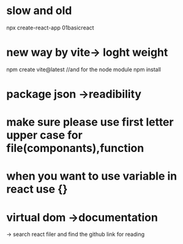 # slow and old
npx create-react-app 01basicreact

# new way by vite-> loght weight
npm create vite@latest
//and for the node module
npm install


# package json ->readibility


# make sure please use first letter upper case for file(componants),function


# when you want to use variable in react use {}



#  virtual dom ->documentation 
-> search react filer and find the github link for reading


 
